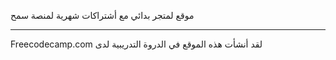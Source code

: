 موقع لمتجر بدائي مع أشتراكات شهرية لمنصة سمح


----------------------------------------------------
Freecodecamp.com لقد أنشأت هذه الموقع في الدروة التدريبية لدى 
